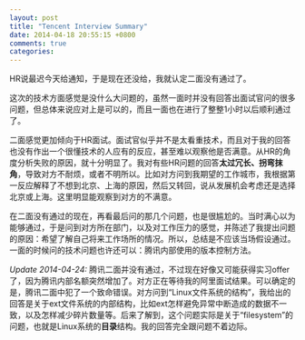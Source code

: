 ```yaml
---
layout: post
title: "Tencent Interview Summary"
date: 2014-04-18 20:55:15 +0800
comments: true
categories: 
---
```


HR说最迟今天给通知，于是现在还没给，我就认定二面没有通过了。

这次的技术方面感觉是没什么大问题的，虽然一面时并没有回答出面试官问的很多问题，但总体来说应对上是可以的，而且一面也在进行了整整1小时以后顺利通过了。

二面感觉更加倾向于HR面试。面试官似乎并不是太看重技术，而且对于我的回答也没有作出一个很懂技术的人应有的反应，甚至难以观察他是否满意。从HR的角度分析失败的原因，就十分明显了。我对有些HR问题的回答**太过冗长、拐弯抹角**，导致对方不耐烦，或者不明所以。比如对方问到我期望的工作城市，我根据第一反应解释了不想到北京、上海的原因，然后又转回，说从发展机会考虑还是选择北京或上海。这里明显能观察到对方的不满意。

在二面没有通过的现在，再看最后问的那几个问题，也是很尴尬的。当时满心以为能够通过，于是问到对方所在部门，以及对工作压力的感觉，并陈述了我提出问题的原因：希望了解自己将来工作场所的情况。所以，总结是不应该当场假设通过。一面的时候问的技术问题也许还可以：腾讯内部使用的版本控制方法。

*Update 2014-04-24:* 腾讯二面并没有通过，不过现在好像又可能获得实习offer了，因为腾讯内部名额突然增加了。对方正在等待我的阿里面试结果。可以确定的是，腾讯二面中犯了一个致命错误。对方问到“Linux文件系统的结构”，我给出的回答是关于ext文件系统的内部结构，比如ext怎样避免异常中断造成的数据不一致，以及怎样减少碎片数量等。后来了解到，这个问题实际是关于“filesystem”的问题，也就是Linux系统的**目录**结构。我的回答完全跟问题不着边际。
